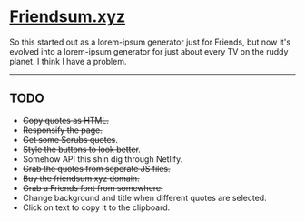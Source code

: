 # [Friendsum.xyz](https://friendsum.xyz)
So this started out as a lorem-ipsum generator just for Friends, but now it's evolved into a lorem-ipsum generator for just about every TV on the ruddy planet. I think I have a problem.

---

## TODO

- ~~Copy quotes as HTML.~~
- ~~Responsify the page.~~
- ~~Get some Scrubs quotes~~.
- ~~Style the buttons to look better~~.
- Somehow API this shin dig through Netlify.
- ~~Grab the quotes from seperate JS files.~~
- ~~Buy the friendsum.xyz domain.~~
- ~~Grab a Friends font from somewhere.~~
- Change background and title when different quotes are selected.
- Click on text to copy it to the clipboard.
